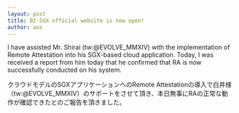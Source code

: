 ```yaml
---
layout: post
title: BI-SGX official website is now open!
author: aos
---
```


I have assisted Mr. Shirai (tw:@EVOLVE_MMXIV) with the implementation of Remote Attestation into his SGX-based cloud application. Today, I was received a report from him today that he confirmed that RA is now successfully conducted on his system.

クラウドモデルのSGXアプリケーションへのRemote Attestationの導入で白井様（tw:@EVOLVE_MMXIV）のサポートをさせて頂き、本日無事にRAの正常な動作が確認できたとのご報告を頂きました。

